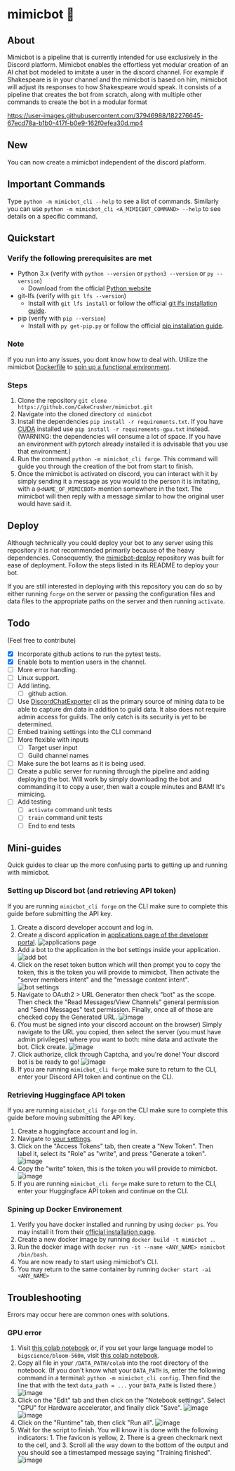 # mimicbot 🤖

## About

Mimicbot is a pipeline that is currently intended for use exclusively in the Discord platform. Mimicbot enables the effortless yet modular creation of an AI chat bot modeled to imitate a user in the discord channel. For example if Shakespeare is in your channel and the mimicbot is based on him, mimicbot will adjust its responses to how Shakespeare would speak.
It consists of a pipeline that creates the bot from scratch, along with multiple other commands to create the bot in a modular format

https://user-images.githubusercontent.com/37946988/182276645-67ecd78a-b1b0-417f-b0e9-162f0efea30d.mp4

## New

You can now create a mimicbot independent of the discord platform.

## Important Commands

Type `python -m mimicbot_cli --help` to see a list of commands. Similarly you can use `python -m mimicbot_cli <A_MIMICBOT_COMMAND> --help` to see details on a specific command.

## Quickstart

### Verify the following prerequisites are met

- Python 3.x (verify with `python --version` or `python3 --version` or `py --version`)
  - Download from the official [Python website](https://www.python.org/downloads/)
- git-lfs (verify with `git lfs --version`)
  - Install with `git lfs install` or follow the official [git lfs installation guide](https://git-lfs.github.com/).
- pip (verify with `pip --version`)
  - Install with `py get-pip.py` or follow the official [pip installation guide](https://pip.pypa.io/en/stable/installation/).

### Note

If you run into any issues, you dont know how to deal with. Utilize the mimicbot [Dockerfile](https://github.com/CakeCrusher/mimicbot/blob/master/Dockerfile) to [spin up a functional environment](https://github.com/CakeCrusher/mimicbot#spining-up-docker-environement).

### Steps

1. Clone the repository `git clone https://github.com/CakeCrusher/mimicbot.git`
2. Navigate into the cloned directory `cd mimicbot`
3. Install the dependencies `pip install -r requirements.txt`. If you have [CUDA](https://developer.nvidia.com/cuda-downloads) installed use `pip install -r requirements-gpu.txt` instead. (WARNING: the dependencies will consume a lot of space. If you have an environment with pytorch already installed it is advisable that you use that environment.)
4. Run the command `python -m mimicbot_cli forge`. This command will guide you through the creation of the bot from start to finish.
5. Once the mimicbot is activated on discord, you can interact with it by simply sending it a message as you would to the person it is imitating, with a `@<NAME_OF_MIMICBOT>` mention somewhere in the text. The mimicbot will then reply with a message similar to how the original user would have said it.

## Deploy

Although technically you could deploy your bot to any server using this repository it is not recommended primarily because of the heavy dependencies. Consequently, the [mimicbot-deploy](https://github.com/CakeCrusher/mimicbot-deploy) repository was built for ease of deployment.
Follow the steps listed in its README to deploy your bot.

If you are still interested in deploying with this repository you can do so by either running `forge` on the server or passing the configuration files and data files to the appropriate paths on the server and then running `activate`.

## Todo

(Feel free to contribute)

- [x] Incorporate github actions to run the pytest tests.
- [x] Enable bots to mention users in the channel.
- [ ] More error handling.
- [ ] Linux support.
- [ ] Add linting.
  - [ ] github action.
- [ ] Use [DiscordChatExporter](https://github.com/Tyrrrz/DiscordChatExporter) cli as the primary source of mining data to be able to capture dm data in addition to guild data. It also does not require admin access for guilds. The only catch is its security is yet to be determined.
- [ ] Embed training settings into the CLI command
- [ ] More flexible with inputs
  - [ ] Target user input
  - [ ] Guild channel names
- [ ] Make sure the bot learns as it is being used.
- [ ] Create a public server for running through the pipeline and adding deploying the bot. Will work by simply downloading the bot and commanding it to copy a user, then wait a couple minutes and BAM! It's mimicing.
- [ ] Add testing
  - [ ] `activate` command unit tests
  - [ ] `train` command unit tests
  - [ ] End to end tests

## Mini-guides

Quick guides to clear up the more confusing parts to getting up and running with mimicbot.

### Setting up Discord bot (and retrieving API token)

If you are running `mimicbot_cli forge` on the CLI make sure to complete this guide before submitting the API key.

1. Create a discord developer account and log in.
2. Create a discord application in [applications page of the developer portal](https://discord.com/developers/applications). ![applications page](https://user-images.githubusercontent.com/37946988/180846074-d9f31aa1-2ab4-4389-9b67-95e117731052.png)
3. Add a bot to the application in the bot settings inside your application. ![add bot](https://user-images.githubusercontent.com/37946988/180847396-a88123ae-337d-4716-bf46-d0ba8bc8264b.png)
4. Click on the reset token button which will then prompt you to copy the token, this is the token you will provide to mimicbot. Then activate the "server members intent" and the "message content intent". ![bot settings](https://user-images.githubusercontent.com/37946988/180849646-446334aa-8a41-4d0d-a6b0-f8e60c951182.png)
5. Navigate to OAuth2 > URL Generator then check "bot" as the scope. Then check the "Read Messages/View Channels" general permission and "Send Messages" text permission. Finally, once all of those are checked copy the Generated URL. ![image](https://user-images.githubusercontent.com/37946988/180850821-8816d31f-307f-4a2d-afa1-270becf448e5.png)
6. (You must be signed into your discord account on the browser) Simply navigate to the URL you copied, then select the server (you must have admin privileges) where you want to both: mine data and activate the bot. Click create. ![image](https://user-images.githubusercontent.com/37946988/180852315-b3da1d54-9cbf-4387-a59a-b12ea42706e8.png)
7. Click authorize, click through Captcha, and you're done! Your discord bot is be ready to go! ![image](https://user-images.githubusercontent.com/37946988/180853164-d0645456-2591-4889-b2c2-b1f3dbccf376.png)
8. If you are running `mimicbot_cli forge` make sure to return to the CLI, enter your Discord API token and continue on the CLI.

### Retrieving Huggingface API token

If you are running `mimicbot_cli forge` on the CLI make sure to complete this guide before moving submitting the API key.

1. Create a huggingface account and log in.
2. Navigate to [your settings](https://huggingface.co/settings/profile).
3. Click on the "Access Tokens" tab, then create a "New Token". Then label it, select its "Role" as "write", and press "Generate a token". ![image](https://user-images.githubusercontent.com/37946988/181860877-a2d3f87f-e886-42d4-a4df-4f54eb75707c.png)
4. Copy the "write" token, this is the token you will provide to mimicbot. ![image](https://user-images.githubusercontent.com/37946988/180854416-8370bf8e-0f1a-4175-a492-ed2bd37cd004.png)
5. If you are running `mimicbot_cli forge` make sure to return to the CLI, enter your Huggingface API token and continue on the CLI.

### Spining up Docker Environement

1. Verify you have docker installed and running by using `docker ps`. You may install it from their [official installation page](https://docs.docker.com/get-docker/).
2. Create a new docker image by running `docker build -t mimicbot .`.
3. Run the docker image with `docker run -it --name <ANY_NAME> mimicbot /bin/bash`.
4. You are now ready to start using mimicbot's CLI.
5. You may return to the same container by running `docker start -ai <ANY_NAME>`

## Troubleshooting

Errors may occur here are common ones with solutions.

### GPU error

1. Visit [this colab notebook](https://colab.research.google.com/drive/1a196Ev2FJ8U_L__BjTTLFqCXrq9YFhc7?usp=sharing) or, if you set your large language model to `bigscience/bloom-560m`, visit [this colab notebook](https://colab.research.google.com/drive/1DiRwFPgm272Q-jekaOW4lUoagdZHRVR5?usp=sharing).
2. Copy all file in your `/DATA_PATH/colab` into the root directory of the notebook. (If you don't know what your `DATA_PATH` is, enter the following command in a terminal: `python -m mimicbot_cli config`. Then find the line that with the text `data_path = ...` your `DATA_PATH` is listed there.) ![image](https://user-images.githubusercontent.com/37946988/180862412-5eaf0f84-d5e7-4498-9b58-f1ebaa424eb1.png)
3. Click on the "Edit" tab and then click on the "Notebook settings". Select "GPU" for Hardware accelerator, and finally click "Save". ![image](https://user-images.githubusercontent.com/37946988/180859764-a1e0291a-e81a-4241-8793-1568f4813a1e.png) ![image](https://user-images.githubusercontent.com/37946988/180860154-2e18ee5e-011a-41b6-9bdd-b1b024480622.png)
4. Click on the "Runtime" tab, then click "Run all". ![image](https://user-images.githubusercontent.com/37946988/180862707-4a3b7f59-99da-4ffa-a76d-7f9c8563cf05.png)
5. Wait for the script to finish. You will know it is done with the following indicators: 1. The favicon is yellow, 2. There is a green checkmark next to the cell, and 3. Scroll all the way down to the bottom of the output and you should see a timestamped message saying "Training finished". ![image](https://user-images.githubusercontent.com/37946988/180861730-36662d07-51f7-40ad-86f3-f257ad2cd07b.png)

